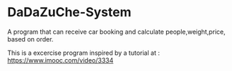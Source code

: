 # DaDaZuChe-System
A program that can receive car booking and calculate people,weight,price, based on order.

This is a excercise program inspired by a tutorial at :
https://www.imooc.com/video/3334


